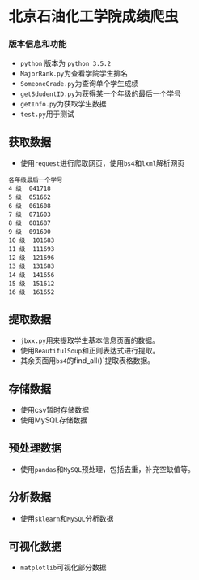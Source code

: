 # 北京石油化工学院成绩爬虫
### 版本信息和功能
- `python` 版本为 `python 3.5.2`
- `MajorRank.py`为查看学院学生排名
- `SomeoneGrade.py`为查询单个学生成绩  
- `getSdudentID.py`为获得某一个年级的最后一个学号
- `getInfo.py`为获取学生数据
- `test.py`用于测试
## 获取数据
- 使用`request`进行爬取网页，使用`bs4`和`lxml`解析网页
```
各年级最后一个学号
4 级  041718  
5 级  051662  
6 级  061608  
7 级  071603  
8 级  081687  
9 级  091690  
10 级  101683 
11 级  111693 
12 级  121696  
13 级  131683  
14 级  141656  
15 级  151612  
16 级  161652  
```
## 提取数据
- `jbxx.py`用来提取学生基本信息页面的数据。  
- 使用`BeautifulSoup`和正则表达式进行提取。  
- 其余页面用`bs4`的find_all()`提取表格数据。  
## 存储数据
- 使用csv暂时存储数据
- 使用MySQL存储数据
## 预处理数据
- 使用`pandas`和`MySQL`预处理，包括去重，补充空缺值等。
## 分析数据
- 使用`sklearn`和`MySQL`分析数据
## 可视化数据
- `matplotlib`可视化部分数据